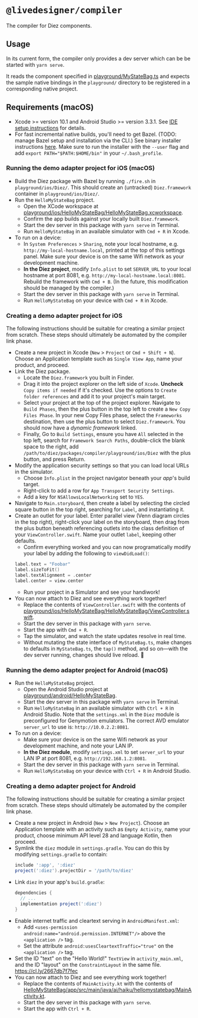 # `@livedesigner/compiler`

The compiler for Diez components.

## Usage

In its current form, the compiler only provides a dev server which can be be started with `yarn serve`.

It reads the component specified in [playground/MyStateBag.ts](playground/MyStateBag.ts) and expects the sample native bindings in the `playground/` directory to be registered in a corresponding native project.

## Requirements (macOS)
 - Xcode >= version 10.1 and Android Studio >= version 3.3.1. See [IDE setup instructions](../../docs/ide-setup-macos.md) for details.
 - For fast incremental native builds, you'll need to get Bazel. (TODO: manage Bazel setup and installation via the CLI.) See binary installer instructions [here](https://docs.bazel.build/versions/master/install-os-x.html#install-with-installer-mac-os-x). Make sure to run the installer with the `--user` flag and add `export PATH="$PATH:$HOME/bin"` in your `~/.bash_profile`.

### Running the demo adapter project for iOS (macOS)

 - Build the Diez package with Bazel by running `./fire.sh` in `playground/ios/Diez/`. This should create an (untracked) `Diez.framework` container in `playground/ios/Diez/`.
 - Run the `HelloMyStateBag` project.
   - Open the XCode workspace at [playground/ios/HelloMyStateBag/HelloMyStateBag.xcworkspace](playground/ios/HelloMyStateBag/HelloMyStateBag.xcworkspace).
   - Confirm the app builds against your locally built `Diez.framework`.
   - Start the dev server in this package with `yarn serve` in Terminal.
   - Run `HelloMyStateBag` in an available simulator with `Cmd + R` in Xcode.
 - To run on a device:
   - In `System Preferences` > `Sharing`, note your local hostname, e.g. `http://my-local-hostname.local`, printed at the top of this settings panel. Make sure your device is on the same Wifi network as your development machine.
   - **In the Diez project**, modify `Info.plist` to set `SERVER_URL` to your local hostname at port 8081, e.g. `http://my-local-hostname.local:8081`. Rebuild the framework with `Cmd + B`. (In the future, this modification should be managed by the compiler.)
   - Start the dev server in this package with `yarn serve` in Terminal.
   - Run `HelloMyStateBag` on your device with `Cmd + R` in Xcode.

### Creating a demo adapter project for iOS

The following instructions should be suitable for creating a similar project from scratch. These steps should ultimately be automated by the compiler link phase.
 - Create a new project in Xcode (`New` > `Project` or `Cmd + Shift + N`). Choose an Application template such as `Single View App`, name your product, and proceed.
 - Link the Diez package.
   - Locate the `Diez.framework` you built in Finder.
   - Drag it into the project explorer on the left side of `Xcode`. **Uncheck** `Copy items if needed` if it's checked. Use the options to `Create folder references` and add it to your project's main target.
   - Select your project at the top of the project explorer. Navigate to `Build Phases`, then the plus button in the top left to create a `New Copy Files Phase`. In your new Copy Files phase, select the `Frameworks` destination, then use the plus button to select `Diez.framework`. You should now have a _dynamic framework_ linked.
   - Finally, Go to `Build Settings`, ensure you have `All` selected in the top left, search for `Framework Search Paths`, double-click the blank space to the right, add `/path/to/diez/packages/compiler/playground/ios/Diez` with the plus button, and press Return.
 - Modify the application security settings so that you can load local URLs in the simulator.
   - Choose `Info.plist` in the project navigator beneath your _app_'s build target.
   - Right-click to add a row for `App Transport Security Settings`.
   - Add a key for `NSAllowsLocalNetworking` set to `YES`.
 - Navigate to `Main.storyboard`, then create a label by selecting the circled square button in the top right, searching for `Label`, and instantiating it.
 - Create an outlet for your label. Enter parallel view (Venn diagram circles in the top right), right-click your label on the storyboard, then drag from the plus button beneath referencing outlets into the class definition of your `ViewController.swift`. Name your outlet `label`, keeping other defaults.
   - Confirm everything worked and you can now programatically modify your label by adding the following to `viewDidLoad()`:
    ```swift
    label.text = "Foobar"
    label.sizeToFit()
    label.textAlignment = .center
    label.center = view.center
    ```
   - Run your project in a Simulator and see your handiwork!
 - You can now attach to Diez and see everything work together!
   - Replace the contents of `ViewController.swift` with the contents of [playground/ios/HelloMyStateBag/HelloMyStateBag/ViewController.swift](playground/ios/HelloMyStateBag/HelloMyStateBag/ViewController.swift).
   - Start the dev server in this package with `yarn serve`.
   - Start the app with `Cmd + R`.
   - Tap the simulator, and watch the state updates resolve in real time.
   - Without mutating the state interface of `MyStateBag.ts`, make changes to defaults in `MyStateBag.ts`, the `tap()` method, and so on—with the dev server running, changes should live reload. :tada:

### Running the demo adapter project for Android (macOS)

 - Run the `HelloMyStateBag` project.
   - Open the Android Studio project at [playground/android/HelloMyStateBag](playground/android/HelloMyStateBag).
   - Start the dev server in this package with `yarn serve` in Terminal.
   - Run `HelloMyStateBag` in an available simulator with `Ctrl + R` in Android Studio. Note that the `settings.xml` in the `Diez` module is preconfigured for Genymotion emulators. The correct AVD emulator `server_url` to use is: `http://10.0.2.2:8081`.
 - To run on a device:
   - Make sure your device is on the same Wifi network as your development machine, and note your LAN IP.
   - **In the Diez module**, modify `settings.xml` to set `server_url` to your LAN IP at port 8081, e.g. `http://192.168.1.2:8081`.
   - Start the dev server in this package with `yarn serve` in Terminal.
   - Run `HelloMyStateBag` on your device with `Ctrl + R` in Android Studio.

### Creating a demo adapter project for Android

The following instructions should be suitable for creating a similar project from scratch. These steps should ultimately be automated by the compiler link phase.
 - Create a new project in Android (`New` > `New Project`). Choose an Application template with an activity such as `Empty Activity`, name your product, choose minimum API level 28 and language Kotlin, then proceed.
 - Symlink the `diez` module in `settings.gradle`. You can do this by modifying `settings.gradle` to contain:
   ```groovy
   include ':app', ':diez'
   project(':diez').projectDir = '/path/to/diez'
   ```
 - Link `diez` in your app's `build.gradle`:
   ```groovy
   dependencies {
     // ...
     implementation project(':diez')
   }
   ```
 - Enable internet traffic and cleartext serving in `AndroidManifest.xml`:
   - Add `<uses-permission android:name="android.permission.INTERNET"/>` above the `<application />` tag.
   - Set the attribute `android:usesCleartextTraffic="true"` on the `<application />` tag.
 - Set the ID "text" on the "Hello World!" `TextView` in `activity_main.xml`, and the ID "layout" on the `ConstraintLayout` in the same file. https://cl.ly/2667db7f7fec
 - You can now attach to Diez and see everything work together!
   - Replace the contents of `MainActivity.kt` with the contents of [HelloMyStateBag/app/src/main/java/ai/haiku/hellomystatebag/MainActivity.kt](HelloMyStateBag/app/src/main/java/ai/haiku/hellomystatebag/MainActivity.kt).
   - Start the dev server in this package with `yarn serve`.
   - Start the app with `Ctrl + R`.
